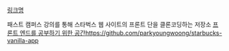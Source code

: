 [링크명](https://app.netlify.com/sites/idyllic-beijinho-ca1122/deploys/657023b26f560b4037c1aff6)

패스트 캠퍼스 강의를 통해 스타벅스 웹 사이트의 프론트 단을 클론코딩하는 저장소
[프론트 엔드를 공부하기 위한 공간](https://github.com/parkyoungwoong/starbucks-vanilla-app)https://github.com/parkyoungwoong/starbucks-vanilla-app
